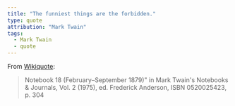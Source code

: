```yaml
---
title: "The funniest things are the forbidden."
type: quote
attribution: "Mark Twain"
tags:
  - Mark Twain
  - quote
---
```

From [Wikiquote](https://en.wikiquote.org/wiki/Mark_Twain):
> Notebook 18 (February–September 1879)" in Mark Twain's Notebooks & Journals, Vol. 2 (1975), ed. Frederick Anderson, ISBN 0520025423, p. 304
